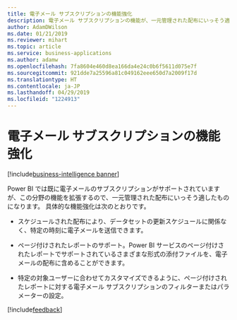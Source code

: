 ```yaml
---
title: 電子メール サブスクリプションの機能強化
description: 電子メール サブスクリプションの機能が、一元管理された配布にいっそう適するように強化されています。
author: AdamDWilson
ms.date: 01/21/2019
ms.reviewer: mihart
ms.topic: article
ms.service: business-applications
ms.author: adamw
ms.openlocfilehash: 7fa8604e460d8ea166da4e24c0b6f5611d075e7f
ms.sourcegitcommit: 921dde7a25596a81c049162eee650d7a2009f17d
ms.translationtype: HT
ms.contentlocale: ja-JP
ms.lasthandoff: 04/29/2019
ms.locfileid: "1224913"
---
```

#  <a name="enhancements-to-email-subscriptions"></a>電子メール サブスクリプションの機能強化
[!include[business-intelligence banner](../../includes/business-intelligence.md)]





Power BI では既に電子メールのサブスクリプションがサポートされていますが、この分野の機能を拡張するので、一元管理された配布にいっそう適したものになります。 具体的な機能強化は次のとおりです。

-   スケジュールされた配布により、データセットの更新スケジュールに関係なく、特定の時刻に電子メールを送信できます。

-   ページ付けされたレポートのサポート。Power BI サービスのページ付けされたレポートでサポートされているさまざまな形式の添付ファイルを、電子メールの配布に含めることができます。

-   特定の対象ユーザーに合わせてカスタマイズできるように、ページ付けされたレポートに対する電子メール サブスクリプションのフィルターまたはパラメーターの設定。

[!include[feedback](../includes/service-feedback.md)]
